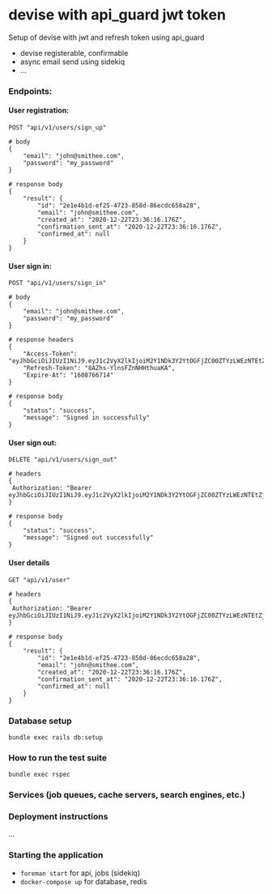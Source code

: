 # devise with api_guard jwt token

Setup of devise with jwt and refresh token using api_guard
  - devise registerable, confirmable
  - async email send using sidekiq
  - ...

### Endpoints:

#### User registration:
```
POST "api/v1/users/sign_up"

# body
{
    "email": "john@smithee.com",
    "password": "my_password"
}

# response body
{
    "result": {
        "id": "2e1e4b1d-ef25-4723-858d-86ecdc658a28",
        "email": "john@smithee.com",
        "created_at": "2020-12-22T23:36:16.176Z",
        "confirmation_sent_at": "2020-12-22T23:36:16.176Z",
        "confirmed_at": null
    }
}
```

#### User sign in:
```
POST "api/v1/users/sign_in"

# body
{
    "email": "john@smithee.com",
    "password": "my_password"
}

# response headers
{
    "Access-Token": "eyJhbGciOiJIUzI1NiJ9.eyJ1c2VyX2lkIjoiM2Y1NDk3Y2YtOGFjZC00ZTYzLWEzNTEtZjZkYmRlYTA2MjNlIiwiZXhwIjoxNjA4NzY2NzE0LCJpYXQiOjE2MDg2ODAzMTR9.FxtjRUqQ9kTIclO8O2X401gzv_RROLQs_dH79bTyW5c",
    "Refresh-Token": "8AZhs-YlnsFZnNHHthuaKA",
    "Expire-At": "1608766714"
}

# response body
{
    "status": "success",
    "message": "Signed in successfully"
}
```

#### User sign out:
```
DELETE "api/v1/users/sign_out"

# headers
{
 Authorization: "Bearer eyJhbGciOiJIUzI1NiJ9.eyJ1c2VyX2lkIjoiM2Y1NDk3Y2YtOGFjZC00ZTYzLWEzNTEtZjZkYmRlYTA2MjNlIiwiZXhwIjoxNjA4NzY2NzE0LCJpYXQiOjE2MDg2ODAzMTR9.FxtjRUqQ9kTIclO8O2X401gzv_RROLQs_dH79bTyW5c"
}

# response body
{
    "status": "success",
    "message": "Signed out successfully"
}
```

#### User details
```
GET "api/v1/user"

# headers
{
 Authorization: "Bearer eyJhbGciOiJIUzI1NiJ9.eyJ1c2VyX2lkIjoiM2Y1NDk3Y2YtOGFjZC00ZTYzLWEzNTEtZjZkYmRlYTA2MjNlIiwiZXhwIjoxNjA4NzY2NzE0LCJpYXQiOjE2MDg2ODAzMTR9.FxtjRUqQ9kTIclO8O2X401gzv_RROLQs_dH79bTyW5c"
}

# response body
{
    "result": {
        "id": "2e1e4b1d-ef25-4723-858d-86ecdc658a28",
        "email": "john@smithee.com",
        "created_at": "2020-12-22T23:36:16.176Z",
        "confirmation_sent_at": "2020-12-22T23:36:16.176Z",
        "confirmed_at": null
    }
}
```

### Database setup
`bundle exec rails db:setup`

### How to run the test suite
`bundle exec rspec`

### Services (job queues, cache servers, search engines, etc.)

### Deployment instructions
...

### Starting the application

- `foreman start` for api, jobs (sidekiq)
- `docker-compose up` for database, redis

